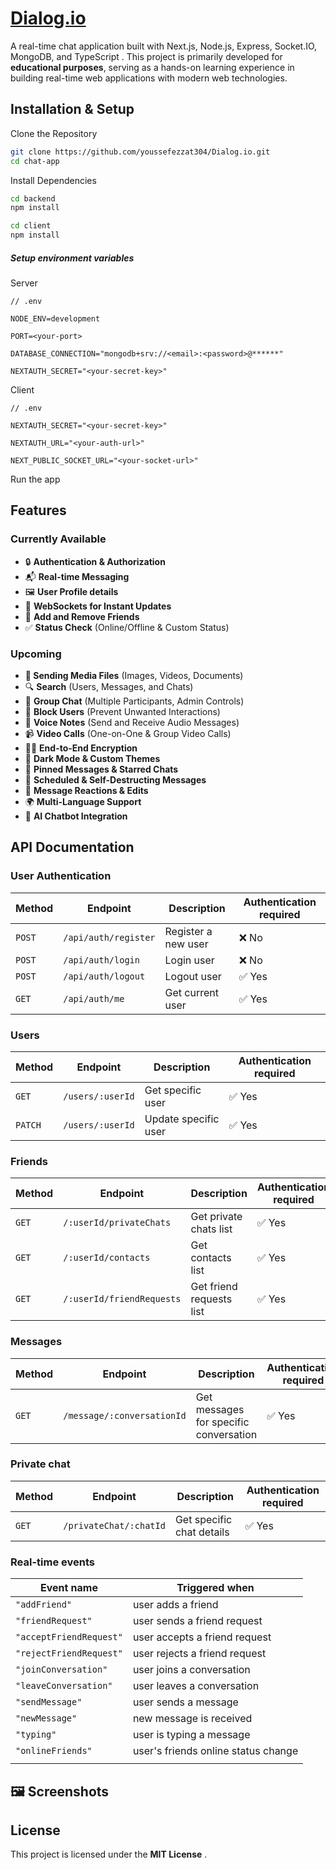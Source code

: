 # [Dialog.io](https://github.com/youssefezzat304/Dialog.io-realtime-chat)

A real-time chat application built with Next.js, Node.js, Express, Socket.IO, MongoDB, and TypeScript . This project is primarily developed for **educational purposes**, serving as a hands-on learning experience in building real-time web applications with modern web technologies.

## Installation & Setup

Clone the Repository

```bash
git clone https://github.com/youssefezzat304/Dialog.io.git
cd chat-app
```

Install Dependencies

```bash
cd backend
npm install
```

```bash
cd client
npm install
```

##### Setup environment variables

Server

```
// .env

NODE_ENV=development

PORT=<your-port>

DATABASE_CONNECTION="mongodb+srv://<email>:<password>@******"

NEXTAUTH_SECRET="<your-secret-key>"
```

Client

```
// .env

NEXTAUTH_SECRET="<your-secret-key>"

NEXTAUTH_URL="<your-auth-url>"

NEXT_PUBLIC_SOCKET_URL="<your-socket-url>"
```

Run the app

## Features

### Currently Available

- 🔒 **Authentication & Authorization**
- 📬 **Real-time Messaging**
- 🖼️ **User Profile details**
- 📡 **WebSockets for Instant Updates**
- 🤝 **Add and Remove Friends**
- ✅ **Status Check** (Online/Offline & Custom Status)

### Upcoming

- **📂 Sending Media Files** (Images, Videos, Documents)
- 🔍 **Search** (Users, Messages, and Chats)
- 👥 **Group Chat** (Multiple Participants, Admin Controls)
- 🚫 **Block Users** (Prevent Unwanted Interactions)
- 🎤 **Voice Notes** (Send and Receive Audio Messages)
- 📹 **Video Calls** (One-on-One & Group Video Calls)
- 🧑‍💻 **End-to-End Encryption**
- 🌙 **Dark Mode & Custom Themes**
- 📌 **Pinned Messages & Starred Chats**
- 📨 **Scheduled & Self-Destructing Messages**
- 🔄 **Message Reactions & Edits**
- 🌍 **Multi-Language Support**
- 🤖 **AI Chatbot Integration**

## API Documentation

### User Authentication

| Method | Endpoint             | Description         | Authentication required |
| ------ | -------------------- | ------------------- | ----------------------- |
| `POST` | `/api/auth/register` | Register a new user | ❌ No                   |
| `POST` | `/api/auth/login`    | Login user          | ❌ No                   |
| `POST` | `/api/auth/logout`   | Logout user         | ✅ Yes                  |
| `GET`  | `/api/auth/me`       | Get current user    | ✅ Yes                  |

### Users

| Method    | Endpoint             | Description                 |   Authentication required     |
| ------- | ---------------- | -------------------- | ------ |
| `GET`   | `/users/:userId` | Get specific user    | ✅ Yes |
| `PATCH` | `/users/:userId` | Update specific user | ✅ Yes |

### Friends

| Method | Endpoint                  | Description              | Authentication required |
| ------ | ------------------------- | ------------------------ | ----------------------- |
| `GET`  | `/:userId/privateChats`   | Get private chats list   | ✅ Yes                  |
| `GET`  | `/:userId/contacts`       | Get contacts list        | ✅ Yes                  |
| `GET`  | `/:userId/friendRequests` | Get friend requests list | ✅ Yes                  |

### Messages

| Method | Endpoint                   | Description                            | Authentication required |
| ------ | -------------------------- | -------------------------------------- | ----------------------- |
| `GET`  | `/message/:conversationId` | Get messages for specific conversation | ✅ Yes                  |

### Private chat

| Method | Endpoint               | Description               | Authentication required |
| ------ | ---------------------- | ------------------------- | ----------------------- |
| `GET`  | `/privateChat/:chatId` | Get specific chat details | ✅ Yes                  |

### Real-time events

| Event name              | Triggered when                      |
| ----------------------- | ----------------------------------- |
| `"addFriend"`           | user adds a friend                  |
| `"friendRequest"`       | user sends a friend request         |
| `"acceptFriendRequest"` | user accepts a friend request       |
| `"rejectFriendRequest"` | user rejects a friend request       |
| `"joinConversation"`    | user joins a conversation           |
| `"leaveConversation"`   | user leaves a conversation          |
| `"sendMessage"`         | user sends a message                |
| `"newMessage"`          | new message is received             |
| `"typing"`              | user is typing a message            |
| `"onlineFriends"`       | user's friends online status change |
|                         |                                     |

## 🖼️ Screenshots

## License

This project is licensed under the **MIT License** .
